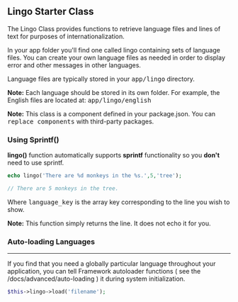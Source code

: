 ## Lingo Starter Class

The Lingo Class provides functions to retrieve language files and lines of text for purposes of internationalization.

In your app folder you'll find one called lingo containing sets of language files. You can create your own language files as needed in order to display error and other messages in other languages.

Language files are typically stored in your <kbd>app/lingo</kbd> directory.

**Note:** Each language should be stored in its own folder. For example, the English files are located at: <kbd>app/lingo/english</kbd>

**Note:** This class is a component defined in your package.json. You can <kbd>replace components</kbd> with third-party packages.

### Using Sprintf()

<b>lingo()</b> function automatically supports <b>sprintf</b> functionality so you <b>don't</b> need to use sprintf.

```php
echo lingo('There are %d monkeys in the %s.',5,'tree');

// There are 5 monkeys in the tree.

```

Where <samp>language_key</samp> is the array key corresponding to the line you wish to show.

**Note:** This function simply returns the line. It does not echo it for you.

### Auto-loading Languages

------

If you find that you need a globally particular language throughout your application, you can tell Framework autoloader functions ( see the /docs/advanced/auto-loading ) it during system initialization.

```php
$this->lingo->load('filename');
```
